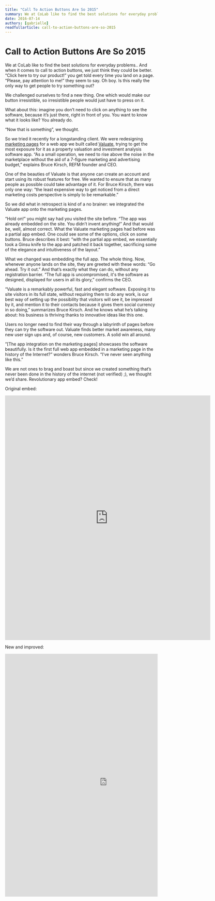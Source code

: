 ```yaml
---
title: "Call To Action Buttons Are So 2015"
summary: We at CoLab like to find the best solutions for everyday problems.. And when it comes to call to action buttons, we just think they could be better. “Click here to try our product!” you get told every time you land on a page. “Please, pay attention to me!” they seem to say. Oh boy. Is this really the only way to get people to try something out?
date: 2016-07-14
authors: [gabrielle]
readfullarticle: call-to-action-buttons-are-so-2015
---
```


# Call to Action Buttons Are So 2015

We at CoLab like to find the best solutions for everyday problems.. And when it comes to call to action buttons, we just think they could be better. “Click here to try our product!” you get told every time you land on a page. “Please, pay attention to me!” they seem to say. Oh boy. Is this really the only way to get people to try something out?

We challenged ourselves to find a new thing. One which would make our button irresistible, so irresistible people would just have to press on it. 
 
What about this: imagine you don’t need to click on anything to see the software, because it’s just there, right in front of you. You want to know what it looks like? You already do. 

“Now that is something”, we thought. 

So we tried it recently for a longstanding client. We were redesigning [marketing pages](https://www.getrefm.com/valuate/) for a web app we built called [Valuate](https://app.getrefm.com/#/login), trying to get the most exposure for it as a property valuation and investment analysis software app. “As a small operation, we need to rise above the noise in the marketplace without the aid of a 7-figure marketing and advertising budget,” explains Bruce Kirsch, REFM founder and CEO. 

One of the beauties of Valuate is that anyone can create an account and start using its robust features for free. We wanted to ensure that as many people as possible could take advantage of it. For Bruce Kirsch, there was only one way: “the least expensive way to get noticed from a direct marketing costs perspective is simply to be remarkable.”

So we did what in retrospect is kind of a no brainer: we integrated the Valuate app onto the marketing pages. 

“Hold on!” you might say had you visited the site before. “The app was already embedded on the site. You didn’t invent anything!” And that would be, well, almost correct. What the Valuate marketing pages had before was a partial app embed. One could see some of the options, click on some buttons. Bruce describes it best: “with the partial app embed, we essentially took a Ginsu knife to the app and patched it back together, sacrificing some of the elegance and intuitiveness of the layout.”

What we changed was embedding the full app. The whole thing. Now, whenever anyone lands on the site, they are greeted with these words: “Go ahead. Try it out.” And that’s exactly what they can do, without any registration barrier. “The full app is uncompromised, it's the software as designed, displayed for users in all its glory,” confirms the CEO.

“Valuate is a remarkably powerful, fast and elegant software. Exposing it to site visitors in its full state, without requiring them to do any work, is our best way of setting up the possibility that visitors will see it, be impressed by it, and mention it to their contacts because it gives them social currency in so doing,” summarizes Bruce Kirsch. And he knows what he’s talking about: his business is thriving thanks to innovative ideas like this one.

Users no longer need to find their way through a labyrinth of pages before they can try the software out. Valuate finds better market awareness, many new user sign ups and, of course, new customers. A solid win all around.

”[The app integration on the marketing pages] showcases the software beautifully. Is it the first full web app embedded in a marketing page in the history of the Internet?” wonders Bruce Kirsch. “I’ve never seen anything like this.” 

We are not ones to brag and boast but since we created something that’s never been done in the history of the internet (not verified) ;), we thought we’d share. Revolutionary app embed? Check!




Original embed:
<iframe src="https://app.getrefm.com#/embed/1?id=/embed/transaction-runs/573df76671b3f7142a7cb1ff/514522122" frameborder="0" style="width:678px; height: 806px"></iframe>

New and improved:
<div style="width:100%; height: 800px; overflow:hidden">
  <iframe src="https://app.getrefm.com/#/share/transaction-runs/573df76671b3f7142a7cb1ff/-5478938058?public=true&amp;email=null" height="150" width="500" style="
  width: 1200px;
  height: 1510px;
  border: 0px;
  overflow: hidden;
  -moz-transform: scale(0.56);
  -moz-transform-origin: 0 0;
  -o-transform: scale(0.56);
  -o-transform-origin: 0 0;
  -webkit-transform: scale(0.56);
  -webkit-transform-origin: 0 0;
  transform: scale(0.56);
  transform-origin: 0 0;"></iframe>
</div>
